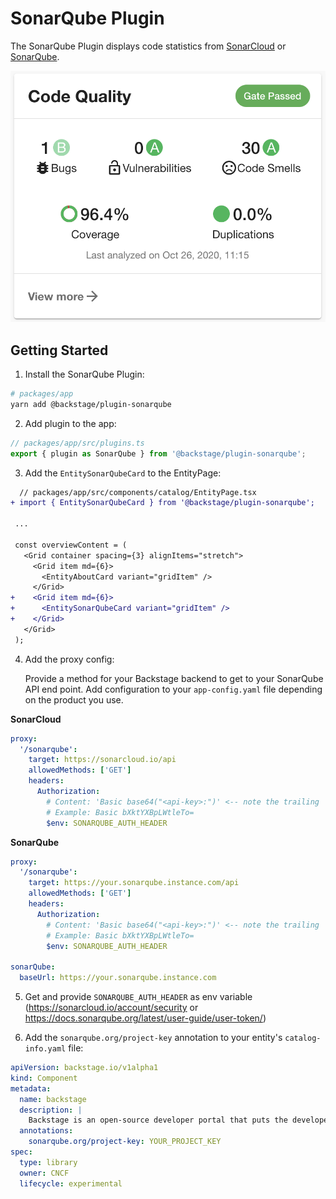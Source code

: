 # SonarQube Plugin

The SonarQube Plugin displays code statistics from [SonarCloud](https://sonarcloud.io) or [SonarQube](https://sonarqube.com).

![Sonar Card](./docs/sonar-card.png)

## Getting Started

1. Install the SonarQube Plugin:

```bash
# packages/app
yarn add @backstage/plugin-sonarqube
```

2. Add plugin to the app:

```js
// packages/app/src/plugins.ts
export { plugin as SonarQube } from '@backstage/plugin-sonarqube';
```

3. Add the `EntitySonarQubeCard` to the EntityPage:

```diff
  // packages/app/src/components/catalog/EntityPage.tsx
+ import { EntitySonarQubeCard } from '@backstage/plugin-sonarqube';

 ...

 const overviewContent = (
   <Grid container spacing={3} alignItems="stretch">
     <Grid item md={6}>
       <EntityAboutCard variant="gridItem" />
     </Grid>
+    <Grid item md={6}>
+      <EntitySonarQubeCard variant="gridItem" />
+    </Grid>
   </Grid>
 );
```

4. Add the proxy config:

   Provide a method for your Backstage backend to get to your SonarQube API end point. Add configuration to your `app-config.yaml` file depending on the product you use.

**SonarCloud**

```yaml
proxy:
  '/sonarqube':
    target: https://sonarcloud.io/api
    allowedMethods: ['GET']
    headers:
      Authorization:
        # Content: 'Basic base64("<api-key>:")' <-- note the trailing ':'
        # Example: Basic bXktYXBpLWtleTo=
        $env: SONARQUBE_AUTH_HEADER
```

**SonarQube**

```yaml
proxy:
  '/sonarqube':
    target: https://your.sonarqube.instance.com/api
    allowedMethods: ['GET']
    headers:
      Authorization:
        # Content: 'Basic base64("<api-key>:")' <-- note the trailing ':'
        # Example: Basic bXktYXBpLWtleTo=
        $env: SONARQUBE_AUTH_HEADER

sonarQube:
  baseUrl: https://your.sonarqube.instance.com
```

5. Get and provide `SONARQUBE_AUTH_HEADER` as env variable (https://sonarcloud.io/account/security or https://docs.sonarqube.org/latest/user-guide/user-token/)

6. Add the `sonarqube.org/project-key` annotation to your entity's `catalog-info.yaml` file:

```yaml
apiVersion: backstage.io/v1alpha1
kind: Component
metadata:
  name: backstage
  description: |
    Backstage is an open-source developer portal that puts the developer experience first.
  annotations:
    sonarqube.org/project-key: YOUR_PROJECT_KEY
spec:
  type: library
  owner: CNCF
  lifecycle: experimental
```
